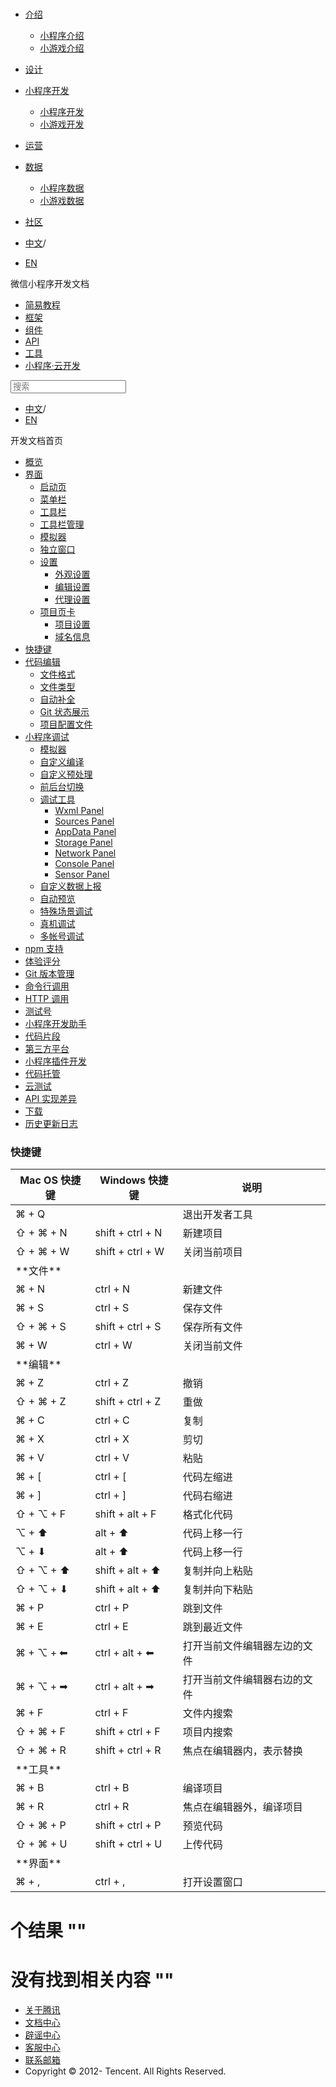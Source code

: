 <div class="book with-summary">

<div class="head">

<div class="head_box">

# [](javascript:; "_('微信公众平台 小程序')")

<div class="header_ctrls">

*   [介绍](javascript:;)
    *   [小程序介绍](https://developers.weixin.qq.com/miniprogram/introduction/index.html?t=18102520)
    *   [小游戏介绍](https://developers.weixin.qq.com/minigame/introduction/index.html?t=18102520)
*   [设计](https://developers.weixin.qq.com/miniprogram/design/index.html?t=18102520)
*   [小程序开发](javascript:;)
    *   [小程序开发](https://developers.weixin.qq.com/miniprogram/dev/index.html?t=18102520)
    *   [小游戏开发](https://developers.weixin.qq.com/minigame/dev/index.html?t=18102520)
*   [运营](https://developers.weixin.qq.com/miniprogram/product/index.html?t=18102520)
*   [数据](javascript:;)
    *   [小程序数据](https://developers.weixin.qq.com/miniprogram/analysis/index.html?t=18102520)
    *   [小游戏数据](https://developers.weixin.qq.com/minigame/analysis/index.html?t=18102520)
*   [社区](https://developers.weixin.qq.com/)

*   [中文](https://developers.weixin.qq.com/miniprogram/dev/devtools/shortcut.html?t=18102520)<span class="split-line">/</span>
*   [EN](https://developers.weixin.qq.com/miniprogram/en/dev/devtools/shortcut.html?t=18102520)

</div>

</div>

</div>

<div class="sub_nav_box">

<div class="sub_nav_inner">

<div class="book-summary-opr" id="js-book-summary-opr"><a class="book-summary-btn"></a></div>

<div class="top_sub_nav">

<div class="top_title_wap"><span class="icon_title icon_dev"></span>

微信小程序开发文档

</div>

*   [简易教程](../)
*   [框架](../framework/MINA.html)
*   [组件](../component/)
*   [API](../api/)
*   [工具](./devtools.html)
*   [小程序·云开发](../wxcloud/basis/getting-started.html)

</div>

<div id="book-search-input" role="search">

<form><label for="search-input" class="search-icon" id="js-search-icon"></label><input type="text" id="search-input" name="search-input" placeholder="搜索"> </form>

</div>

*   [中文](https://developers.weixin.qq.com/miniprogram/dev/devtools/shortcut.html?t=18102520)<span class="split-line">/</span>
*   [EN](https://developers.weixin.qq.com/miniprogram/en/dev/devtools/shortcut.html?t=18102520)

</div>

</div>

<div class="book-summary">

<div class="book-summary-home" id="js-summary-home"><a><span class="icon_home_s icon_dev"></span><span class="s_title_2">开发文档首页</span></a></div>

<nav role="navigation">

*   [概览](./devtools.html)
*   [界面](./page.html)
    *   [启动页](./page.html#启动页)
    *   [菜单栏](./page.html#菜单栏)
    *   [工具栏](./page.html#工具栏)
    *   [工具栏管理](./page.html#工具栏管理)
    *   [模拟器](./page.html#模拟器)
    *   [独立窗口](./page.html#独立窗口)
    *   [设置](./settings.html)
        *   [外观设置](./settings.html#外观设置)
        *   [编辑设置](./settings.html#编辑设置)
        *   [代理设置](./settings.html#代理设置)
    *   [项目页卡](./project.html)
        *   [项目设置](./project.html#项目设置)
        *   [域名信息](./project.html#域名信息)
*   [快捷键](./shortcut.html)
*   [代码编辑](./edit.html)
    *   [文件格式](./edit.html#文件格式)
    *   [文件类型](./edit.html#文件支持)
    *   [自动补全](./edit.html#自动补全)
    *   [Git 状态展示](./edit.html#git-状态展示)
    *   [项目配置文件](./projectconfig.html)
*   [小程序调试](./debug.html)
    *   [模拟器](./debug.html#模拟器)
    *   [自定义编译](./debug.html#自定义编译)
    *   [自定义预处理](./debug.html#自定义预处理)
    *   [前后台切换](./debug.html#前后台切换)
    *   [调试工具](./debug.html#调试工具)
        *   [Wxml Panel](./debug.html#wxml-panel)
        *   [Sources Panel](./debug.html#sources-panel)
        *   [AppData Panel](./debug.html#appdata-panel)
        *   [Storage Panel](./debug.html#storage-panel)
        *   [Network Panel](./debug.html#network-panel)
        *   [Console Panel](./debug.html#console-panel)
        *   [Sensor Panel](./debug.html#sensor-panel)
    *   [自定义数据上报](./debug.html#自定义数据上报)
    *   [自动预览](./debug.html#自动预览)
    *   [特殊场景调试](./different.html)
    *   [真机调试](./remote-debug.html)
    *   [多帐号调试](./multiaccount.html)
*   [npm 支持](./npm.html)
*   [体验评分](./audits.html)
*   [Git 版本管理](./git.html)
*   [命令行调用](./cli.html)
*   [HTTP 调用](./http.html)
*   [测试号](./sandbox.html)
*   [小程序开发助手](./mydev.html)
*   [代码片段](./minicode.html)
*   [第三方平台](./ext.html)
*   [小程序插件开发](./plugin.html)
*   [代码托管](../qcloud/tgit.html)
*   [云测试](./monkey-test.html)
*   [API 实现差异](./notsupport.html)
*   [下载](./download.html)
*   [历史更新日志](./uplog.html)

</nav>

</div>

<div class="book-body">

<div class="body-inner">

<div class="page-wrapper" tabindex="-1" role="main">

<div class="page-inner">

<div id="book-search-results">

<div class="search-noresults">

<section class="normal markdown-section">

### 快捷键

<table>

<thead>

<tr>

<th>Mac OS 快捷键</th>

<th>Windows 快捷键</th>

<th>说明</th>

</tr>

</thead>

<tbody>

<tr>

<td>⌘ + Q</td>

<td></td>

<td>退出开发者工具</td>

</tr>

<tr>

<td>⇧ + ⌘ + N</td>

<td>shift + ctrl + N</td>

<td>新建项目</td>

</tr>

<tr>

<td>⇧ + ⌘ + W</td>

<td>shift + ctrl + W</td>

<td>关闭当前项目</td>

</tr>

<tr>

<td>**文件**</td>

<td></td>

<td></td>

</tr>

<tr>

<td>⌘ + N</td>

<td>ctrl + N</td>

<td>新建文件</td>

</tr>

<tr>

<td>⌘ + S</td>

<td>ctrl + S</td>

<td>保存文件</td>

</tr>

<tr>

<td>⇧ + ⌘ + S</td>

<td>shift + ctrl + S</td>

<td>保存所有文件</td>

</tr>

<tr>

<td>⌘ + W</td>

<td>ctrl + W</td>

<td>关闭当前文件</td>

</tr>

<tr>

<td>**编辑**</td>

<td></td>

<td></td>

</tr>

<tr>

<td>⌘ + Z</td>

<td>ctrl + Z</td>

<td>撤销</td>

</tr>

<tr>

<td>⇧ + ⌘ + Z</td>

<td>shift + ctrl + Z</td>

<td>重做</td>

</tr>

<tr>

<td>⌘ + C</td>

<td>ctrl + C</td>

<td>复制</td>

</tr>

<tr>

<td>⌘ + X</td>

<td>ctrl + X</td>

<td>剪切</td>

</tr>

<tr>

<td>⌘ + V</td>

<td>ctrl + V</td>

<td>粘贴</td>

</tr>

<tr>

<td>⌘ + [</td>

<td>ctrl + [</td>

<td>代码左缩进</td>

</tr>

<tr>

<td>⌘ + ]</td>

<td>ctrl + ]</td>

<td>代码右缩进</td>

</tr>

<tr>

<td>⇧ + ⌥ + F</td>

<td>shift + alt + F</td>

<td>格式化代码</td>

</tr>

<tr>

<td>⌥ + ⬆</td>

<td>alt + ⬆</td>

<td>代码上移一行</td>

</tr>

<tr>

<td>⌥ + ⬇</td>

<td>alt + ⬆</td>

<td>代码上移一行</td>

</tr>

<tr>

<td>⇧ + ⌥ + ⬆</td>

<td>shift + alt + ⬆</td>

<td>复制并向上粘贴</td>

</tr>

<tr>

<td>⇧ + ⌥ + ⬇</td>

<td>shift + alt + ⬆</td>

<td>复制并向下粘贴</td>

</tr>

<tr>

<td>⌘ + P</td>

<td>ctrl + P</td>

<td>跳到文件</td>

</tr>

<tr>

<td>⌘ + E</td>

<td>ctrl + E</td>

<td>跳到最近文件</td>

</tr>

<tr>

<td>⌘ + ⌥ + ⬅</td>

<td>ctrl + alt + ⬅</td>

<td>打开当前文件编辑器左边的文件</td>

</tr>

<tr>

<td>⌘ + ⌥ + ➡</td>

<td>ctrl + alt + ➡</td>

<td>打开当前文件编辑器右边的文件</td>

</tr>

<tr>

<td>⌘ + F</td>

<td>ctrl + F</td>

<td>文件内搜索</td>

</tr>

<tr>

<td>⇧ + ⌘ + F</td>

<td>shift + ctrl + F</td>

<td>项目内搜索</td>

</tr>

<tr>

<td>⇧ + ⌘ + R</td>

<td>shift + ctrl + R</td>

<td>焦点在编辑器内，表示替换</td>

</tr>

<tr>

<td>**工具**</td>

<td></td>

<td></td>

</tr>

<tr>

<td>⌘ + B</td>

<td>ctrl + B</td>

<td>编译项目</td>

</tr>

<tr>

<td>⌘ + R</td>

<td>ctrl + R</td>

<td>焦点在编辑器外，编译项目</td>

</tr>

<tr>

<td>⇧ + ⌘ + P</td>

<td>shift + ctrl + P</td>

<td>预览代码</td>

</tr>

<tr>

<td>⇧ + ⌘ + U</td>

<td>shift + ctrl + U</td>

<td>上传代码</td>

</tr>

<tr>

<td>**界面**</td>

<td></td>

<td></td>

</tr>

<tr>

<td>⌘ + ,</td>

<td>ctrl + ,</td>

<td>打开设置窗口</td>

</tr>

</tbody>

</table>

</section>

</div>

<div class="search-results">

<div class="has-results">

# <span class="search-results-count"></span>个结果 "<span class="search-query"></span>"

</div>

<div class="no-results">

# 没有找到相关内容 "<span class="search-query"></span>"

</div>

</div>

</div>

</div>

</div>

<div class="foot" id="footer">

*   [关于腾讯](https://www.tencent.com/)
*   [文档中心](https://developers.weixin.qq.com/miniprogram/introduction/index.html)
*   [辟谣中心](https://mp.weixin.qq.com/cgi-bin/opshowpage?action=dispelinfo)
*   [客服中心](https://kf.qq.com/product/wx_xcx.html)
*   [联系邮箱](mailto:weixinmp@qq.com)
*   Copyright © 2012-<span id="s_copyright_year"></span> Tencent. All Rights Reserved.

</div>

</div>

[](./page.html)[](./edit.html)</div>

</div>